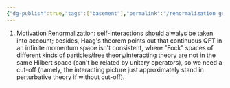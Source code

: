 ```yaml
---
{"dg-publish":true,"tags":["basement"],"permalink":"/renormalization group (RG)/","dgPassFrontmatter":true,"created":"2024-11-24T14:36:24.361+01:00","updated":"2025-03-03T13:28:57.641+01:00"}
---
```


1. Motivation
    Renormalization: self-interactions should alwalys be taken into account; besides, Haag's theorem points out that continuous QFT in an infinite momentum space isn't consistent, where "Fock" spaces of different kinds of particles/free theory/interacting theory are not in the same Hilbert space (can't be related by unitary operators), so we need a cut-off (namely, the interacting picture just approximately stand in perturbative theory if without cut-off).